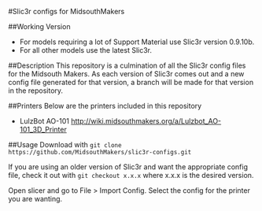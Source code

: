 #Slic3r configs for MidsouthMakers

##Working Version
* For models requiring a lot of Support Material use Slic3r version 0.9.10b.
* For all other models use the latest Slic3r.

##Description
This repository is a culmination of all the Slic3r config files for the Midsouth Makers.  As each version of Slic3r comes out and a new config file generated for that version, a branch will be made for that version in the repository.

##Printers
Below are the printers included in this repository
* LulzBot AO-101 http://wiki.midsouthmakers.org/a/Lulzbot_AO-101_3D_Printer

##Usage
Download with `git clone https://github.com/MidsouthMakers/slic3r-configs.git`

If you are using an older version of Slic3r and want the appropriate config file, check it out with `git checkout x.x.x` where x.x.x is the desired version.

Open slicer and go to File > Import Config.  Select the config for the printer you are wanting.
